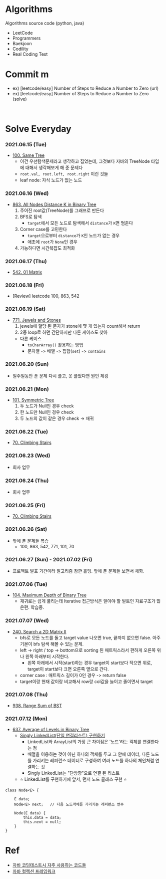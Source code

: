 # Algorithms
Algorithms source code (python, java)

- LeetCode
- Programmers
- Baekjoon
- Codility
- Real Coding Test

# Commit m
- ex) [leetcode/easy] Number of Steps to Reduce a Number to Zero (url)
- ex) [leetcode/easy] Number of Steps to Reduce a Number to Zero (solve)
<br>

# Solve Everyday

### 2021.06.15 (Tue)
- [100. Same Tree](https://leetcode.com/problems/same-tree/)
  - 이건 우선탐색문제라고 생각하고 집었는데, 그것보다 자바의 TreeNode 타입에 대해서 생각해보게 해 준 문제다 
  - `root.val, root.left, root.right` 이런 것들 
  - leaf node: 자식 노드가 없는 노드

### 2021.06.16 (Wed)
- [863. All Nodes Distance K in Binary Tree](https://leetcode.com/problems/all-nodes-distance-k-in-binary-tree/)
  1. 주어진 root값(TreeNode)를 그래프로 만든다
  2. BFS로 탐색
     - `target`에서 모든 노드로 탐색해서 `distance`가 `K`면 멈춘다
  3. Corner case를 고민한다
     - `target`으로부터 `distance`가 `K`인 노드가 없는 경우
     - 애초에 `root`가 `None`인 경우
  4. 가능하다면 시간복잡도 최적화

### 2021.06.17 (Thu)
- [542. 01 Matrix](https://leetcode.com/problems/01-matrix/)

### 2021.06.18 (Fri)
- [Review] leetcode 100, 863, 542

### 2021.06.19 (Sat)
- [771. Jewels and Stones](https://leetcode.com/problems/jewels-and-stones/)
  1. jewels에 할당 된 문자가 stone에 몇 개 있는지 count해서 return
  2. 2중 loop로 하면 간단하지만 다른 케이스도 찾아
  - 다른 케이스
    - `toCharArray()` 활용하는 방법
    - 문자열 -> 배열 -> 집합(`set`) -> `contains`

### 2021.06.20 (Sun) 
- 일주일동안 푼 문제 다시 풀고, 못 풀었다면 원인 체킹

### 2021.06.21 (Mon)
- [101. Symmetric Tree](https://leetcode.com/problems/symmetric-tree/)
  1. 두 노드가 Null인 경우 check
  2. 한 노드만 Null인 경우 check
  3. 두 노드의 값이 같은 경우 check -> 재귀

### 2021.06.22 (Tue)
- [70. Climbing Stairs](https://leetcode.com/problems/climbing-stairs/)

### 2021.06.23 (Wed)
- 회사 업무

### 2021.06.24 (Thu)
- 회사 업무

### 2021.06.25 (Fri)
- [70. Climbing Stairs](https://leetcode.com/problems/climbing-stairs/)

### 2021.06.26 (Sat)
- 앞에 푼 문제들 복습
  - 100, 863, 542, 771, 101, 70 

### 2021.06.27 (Sun) - 2021.07.02 (Fri)
- 프로젝트 발표 기간이라 알고리즘 잠깐 홀딩. 앞에 푼 문제들 보면서 체화.

### 2021.07.06 (Tue)
- [104. Maximum Depth of Binary Tree](https://leetcode.com/problems/maximum-depth-of-binary-tree/)
  - 재귀로는 쉽게 풀리는데 Iterative 접근방식은 알아야 할 빌트인 자료구조가 많은편. 학습중.
  
### 2021.07.07 (Wed)
- [240. Search a 2D Matrix II](https://leetcode.com/problems/search-a-2d-matrix-ii/)
  - bfs로 모든 노드를 돌고 target value 나오면 true, 끝까지 없으면 false. 아주 기본이  bfs 탐색 해볼 수 있는 문제.
  - left -> right / top -> bottom으로 sorting 된 매트릭스라서 편하게 오른쪽 위나 왼쪽 아래부터 시작한다.
    - 왼쪽 아래에서 시작(start)하는 경우 target이 start보다 작으면 위로, target이 start보다 크면 오른쪽 옆으로 간다.
  - corner case : 매트릭스 길이가 0인 경우 -> return false
  - target이랑 현재 값이랑 비교해서 row랑 col값을 늘이고 줄이면서 target 

### 2021.07.08 (Thu)
- [938. Range Sum of BST](https://leetcode.com/problems/range-sum-of-bst/)

### 2021.07.12 (Mon)
- [637. Average of Levels in Binary Tree](https://leetcode.com/problems/average-of-levels-in-binary-tree/)
  - [Singly LinkedList(단일 연결리스트) 구현하기](https://st-lab.tistory.com/167)
    - LinkedList와 ArrayList의 가장 큰 차이점은 '노드'라는 객체를 연결한다는 점
    - 배열을 이용하는 것이 아닌 하나의 객체를 두고 그 안에 데이터, 다른 노드를 가리키는 레퍼런스 데이터로 구성하여 여러 노드를 하나의 체인처럼 연결하는 것
    - Singly LinkedList는 "단방향"으로 연결 된 리스트
  - ⭐ LinkedList를 구현하기에 앞서, 먼저 노드 클래스 구현 ⭐
```
class Node<E> {
 
	E data;
	Node<E> next;	// 다음 노드객체를 가리키는 래퍼런스 변수
 
	Node(E data) {
		this.data = data;
		this.next = null;
	}
}
```

# Ref
- [자바 코딩테스트시 자주 사용하는 코드들](https://redbinalgorithm.tistory.com/579)
- [자바 컬렉션 프레임워크](https://st-lab.tistory.com/142)

